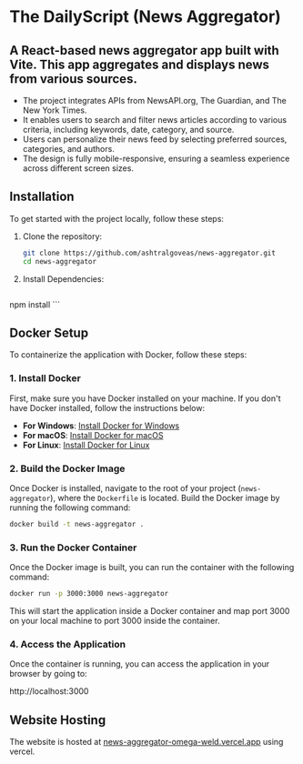 # The DailyScript (News Aggregator)

## A React-based news aggregator app built with Vite. This app aggregates and displays news from various sources.

- The project integrates APIs from NewsAPI.org, The Guardian, and The New York Times.
- It enables users to search and filter news articles according to various criteria, including keywords, date, category, and source.
- Users can personalize their news feed by selecting preferred sources, categories, and authors.
- The design is fully mobile-responsive, ensuring a seamless experience across different screen sizes.

## Installation

To get started with the project locally, follow these steps:

1. Clone the repository:

   ```bash
   git clone https://github.com/ashtralgoveas/news-aggregator.git
   cd news-aggregator
   ```

2. Install Dependencies:

   ```bash
  npm install 
     ```

## Docker Setup

To containerize the application with Docker, follow these steps:

### 1. Install Docker

First, make sure you have Docker installed on your machine. If you don't have Docker installed, follow the instructions below:

- **For Windows**: [Install Docker for Windows](https://docs.docker.com/docker-for-windows/install/)
- **For macOS**: [Install Docker for macOS](https://docs.docker.com/docker-for-mac/install/)
- **For Linux**: [Install Docker for Linux](https://docs.docker.com/engine/install/)

### 2. Build the Docker Image

Once Docker is installed, navigate to the root of your project (`news-aggregator`), where the `Dockerfile` is located. Build the Docker image by running the following command:

```bash
docker build -t news-aggregator .
```

### 3. Run the Docker Container

Once the Docker image is built, you can run the container with the following command:

```bash
docker run -p 3000:3000 news-aggregator
```

This will start the application inside a Docker container and map port 3000 on your local machine to port 3000 inside the container.

### 4. Access the Application

Once the container is running, you can access the application in your browser by going to:

http://localhost:3000

## Website Hosting

The website is hosted at [news-aggregator-omega-weld.vercel.app](https://news-aggregator-omega-weld.vercel.app/home) using vercel.
